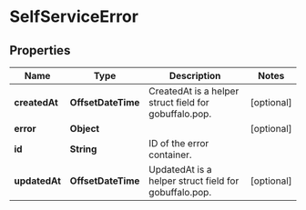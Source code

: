 

# SelfServiceError


## Properties

| Name | Type | Description | Notes |
|------------ | ------------- | ------------- | -------------|
|**createdAt** | **OffsetDateTime** | CreatedAt is a helper struct field for gobuffalo.pop. |  [optional] |
|**error** | **Object** |  |  [optional] |
|**id** | **String** | ID of the error container. |  |
|**updatedAt** | **OffsetDateTime** | UpdatedAt is a helper struct field for gobuffalo.pop. |  [optional] |



